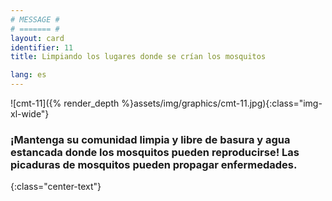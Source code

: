 ```yaml
---
# MESSAGE #
# ======= #
layout: card
identifier: 11
title: Limpiando los lugares donde se crían los mosquitos

lang: es
---
```


![cmt-11]({% render_depth %}assets/img/graphics/cmt-11.jpg){:class="img-xl-wide"}

### ¡Mantenga su comunidad limpia y libre de basura y agua estancada donde los mosquitos pueden reproducirse! Las picaduras de mosquitos pueden propagar enfermedades.
{:class="center-text"}